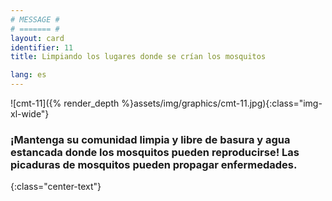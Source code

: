 ```yaml
---
# MESSAGE #
# ======= #
layout: card
identifier: 11
title: Limpiando los lugares donde se crían los mosquitos

lang: es
---
```


![cmt-11]({% render_depth %}assets/img/graphics/cmt-11.jpg){:class="img-xl-wide"}

### ¡Mantenga su comunidad limpia y libre de basura y agua estancada donde los mosquitos pueden reproducirse! Las picaduras de mosquitos pueden propagar enfermedades.
{:class="center-text"}